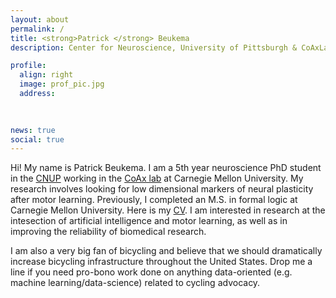 ```yaml
---
layout: about
permalink: /
title: <strong>Patrick </strong> Beukema
description: Center for Neuroscience, University of Pittsburgh & CoAxLab, Carnegie Mellon University

profile:
  align: right
  image: prof_pic.jpg
  address: 
   
    

news: true
social: true
---
```


Hi! My name is Patrick Beukema. I am a 5th year neuroscience PhD student in the [CNUP](http://cnup.neurobio.pitt.edu) working in the [CoAx lab](http://www.psy.cmu.edu/~coaxlab/) at Carnegie Mellon University. My research involves looking for low dimensional markers of neural plasticity after motor learning. Previously, I completed an M.S. in formal logic at Carnegie Mellon University. Here is my [CV](http://nbviewer.jupyter.org/github/pbeukema/pbeukema.github.io/blob/master/resume.pdf). I am interested in research at the intesection of artificial intelligence and motor learning, as well as in improving the reliability of biomedical research. 

I am also a very big fan of bicycling and believe that we should dramatically increase bicycling infrastructure throughout the United States. Drop me a line if you need pro-bono work done on anything data-oriented (e.g. machine learning/data-science) related to cycling advocacy.  

